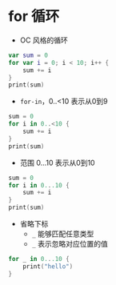 # for 循环

* OC 风格的循环

```swift
var sum = 0
for var i = 0; i < 10; i++ {
    sum += i
}
print(sum)
```

* `for-in`，0..&lt;10 表示从0到9

```swift
sum = 0
for i in 0..<10 {
    sum += i
}
print(sum)
```

* 范围 0...10 表示从0到10

```swift
sum = 0
for i in 0...10 {
    sum += i
}
print(sum)
```

* 省略下标
  * `_` 能够匹配任意类型
  * `_` 表示忽略对应位置的值

```swift
for _ in 0...10 {
    print("hello")
}
```



